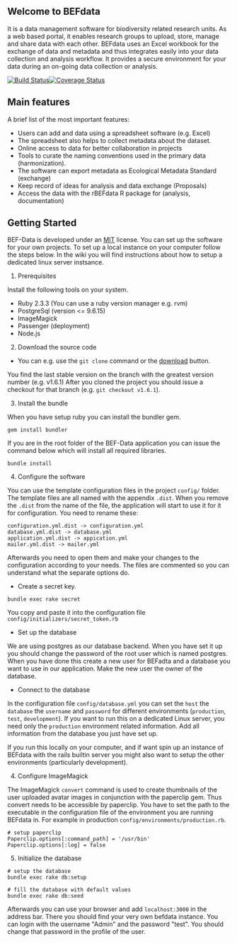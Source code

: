 ## Welcome to BEFdata

It is a data management software for biodiversity related research units. As a
web based portal, it enables research groups to upload, store, manage and share
data with each other. BEFdata uses an Excel workbook for the exchange of data
and metadata and thus integrates easily into your data collection and analysis
workflow. It provides a secure environment for your data during an on-going
data collection or analysis.

[![Build Status](https://travis-ci.org/cpfaff/befdata.svg?branch=master)](https://travis-ci.org/cpfaff/befdata)[![Coverage Status](https://coveralls.io/repos/github/cpfaff/befdata/badge.svg?branch=master)](https://coveralls.io/github/cpfaff/befdata?branch=master)

## Main features

A brief list of the most important features:

* Users can add and data using a spreadsheet software (e.g. Excel)
* The spreadsheet also helps to collect metadata about the dataset.
* Online access to data for better collaboration in projects
* Tools to curate the naming conventions used in the primary data (harmonization).
* The software can export metadata as Ecological Metadata Standard (exchange)
* Keep record of ideas for analysis and data exchange (Proposals)
* Access the data with the rBEFdata R package for (analysis, documentation)

## Getting Started

BEF-Data is developed under an [MIT](LICENSE.md) license. You can set up the
software for your own projects. To set up a local instance on your computer
follow the steps below. In the wiki you will find instructions about how to
setup a dedicated linux server instsance.

1. Prerequisites

Install the following tools on your system.

* Ruby 2.3.3 (You can use a ruby version manager e.g. rvm)
* PostgreSql (version <= 9.6.15)
* ImageMagick
* Passenger (deployment)
* Node.js

2. Download the source code

* You can e.g. use the `git clone` command or the
  [download](https://github.com/cpfaff/befdata/archive/master.zip) button.

You find the last stable version on the branch with the greatest version number
(e.g. v1.6.1) After you cloned the project you should issue a checkout for that
branch (e.g. `git checkout v1.6.1`).

3. Install the bundle

When you have setup ruby you can install the bundler gem.

```
gem install bundler
```

If you are in the root folder of the BEF-Data application you can issue the
command below which will install all required libraries.

```
bundle install
```

4. Configure the software

You can use the template configuration files in the project `config/` folder.
The template files are all named with the appendix `.dist`. When you remove the
`.dist` from the name of the file, the application will start to use it for it
for configuration. You need to rename these:

```
configuration.yml.dist -> configuration.yml
database.yml.dist -> database.yml
application.yml.dist -> appication.yml
mailer.yml.dist -> mailer.yml
```

Afterwards you need to open them and make your changes to the configuration
according to your needs. The files are commented so you can understand what the
separate options do.

* Create a secret key.

```
bundle exec rake secret
```

You copy and paste it into the configuration file
`config/initializers/secret_token.rb`

* Set up the database

We are using postgres as our database backend. When you have set it up you
should change the password of the root user which is named postgres. When you
have done this create a new user for BEFadta and a database you want to use in
our application. Make the new user the owner of the database.

* Connect to the database

In the configuration file `config/database.yml` you can set the `host` the
`database` the `username` and `password` for different environments
(`production`, `test`, `development`). If you want to run this on a dedicated
Linux server, you need only the `production` environment related information.
Add all information from the database you just have set up.

If you run this locally on your computer, and if want spin up an instance of
BEFdata with the rails builtin server you might also want to setup the other
environments (particularly development).

4. Configure ImageMagick

The ImageMagick `convert` command is used to create thumbnails of the user
uploaded avatar images in conjunction with the paperclip gem. Thus convert
needs to be accessible by paperclip. You have to set the path to the executable
in the configuration file of the environment you are running BEFdata in. For
example in production `config/environments/production.rb`.

```
# setup paperclip
Paperclip.options[:command_path] = '/usr/bin'
Paperclip.options[:log] = false
```

5. Initialize the database

```
# setup the database
bundle exec rake db:setup

# fill the database with default values
bundle exec rake db:seed
```

Afterwards you can use your browser and add `localhost:3000` in the address
bar. There you should find your very own befdata instance. You can login with
the username "Admin" and the password "test". You should change that password
in the profile of the user.
